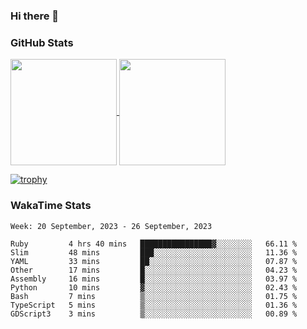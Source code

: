 ### Hi there 👋

### GitHub Stats

<a href="https://github.com/anuraghazra/github-readme-stats">
  <img align="center" height="170px" src="https://github-readme-stats.vercel.app/api/top-langs/?username=tksfjt1024&layout=compact&count_private=true&show_icons=true&show_icons=true&theme=graywhite" />
</a>
<a href="https://github.com/anuraghazra/github-readme-stats">
  <img align="center" height="170px" src="https://github-readme-stats.vercel.app/api?username=tksfjt1024&count_private=true&show_icons=true&show_icons=true&theme=graywhite" />
</a>

[![trophy](https://github-profile-trophy.vercel.app/?username=tksfjt1024)](https://github.com/ryo-ma/github-profile-trophy)

### WakaTime Stats

<!--START_SECTION:waka-->
```text
Week: 20 September, 2023 - 26 September, 2023

Ruby         4 hrs 40 mins   ████████████████▓░░░░░░░░   66.11 % 
Slim         48 mins         ███░░░░░░░░░░░░░░░░░░░░░░   11.36 % 
YAML         33 mins         ██░░░░░░░░░░░░░░░░░░░░░░░   07.87 % 
Other        17 mins         █░░░░░░░░░░░░░░░░░░░░░░░░   04.23 % 
Assembly     16 mins         █░░░░░░░░░░░░░░░░░░░░░░░░   03.97 % 
Python       10 mins         ▓░░░░░░░░░░░░░░░░░░░░░░░░   02.43 % 
Bash         7 mins          ▒░░░░░░░░░░░░░░░░░░░░░░░░   01.75 % 
TypeScript   5 mins          ▒░░░░░░░░░░░░░░░░░░░░░░░░   01.36 % 
GDScript3    3 mins          ▒░░░░░░░░░░░░░░░░░░░░░░░░   00.89 % 
```
<!--END_SECTION:waka-->
